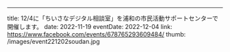 ---
title: 12/4に「ちいさなデジタル相談室」を浦和の市民活動サポートセンターで開催します。
date: 2022-11-19
eventDate: 2022-12-04
link: https://www.facebook.com/events/678765293609484/
thumb: /images/event221202soudan.jpg

